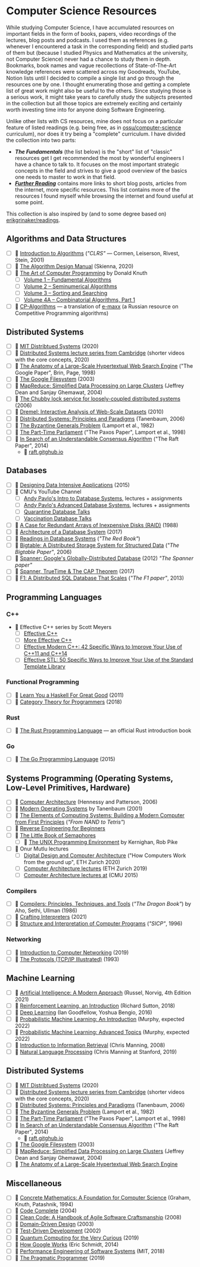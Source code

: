 # Computer Science Resources

While studying Computer Science, I have accumulated resources on important
fields in the form of books, papers, video recordings of the lectures, blog
posts and podcasts. I used them as references (e.g. whenever I encountered a
task in the corresponding field) and studied parts of them but (because I
studied Physics and Mathematics at the university, not Computer Science) never
had a chance to study them in depth. Bookmarks, book names and vague
recollections of State-of-The-Art knowledge references were scattered across my
Goodreads, YouTube, Notion lists until I decided to compile a single list and go
through the resources one by one. I thought enumerating those and getting a
complete list of great work might also be useful to the others. Since studying
those is a serious work, it might take years to carefully study the subjects
presented in the collection but all those topics are extremely exciting and
certainly worth investing time into for anyone doing Software Engineering.

Unlike other lists with CS resources, mine does not focus on a particular
feature of listed readings (e.g. being free, as in
[ossu/computer-science](https://github.com/ossu/computer-science) curriculum),
nor does it try being a "complete" curriculum. I have divided the collection
into two parts:

- _**The Fundamentals**_ (the list below) is the "short" list of "classic"
  resources get I get recommended the most by wonderful engineers I have a
  chance to talk to. It focuses on the most important strategic concepts in the
  field and strives to give a good overview of the basics one needs to master to
  work in that field.
- [_**Further Reading**_](./further-reading.md) contains more links to short
  blog posts, articles from the internet, more specific resources. This list
  contains more of the resources I found myself while browsing the internet and
  found useful at some point.

This collection is also inspired by (and to some degree based on)
[erikgrinaker/readings](https://github.com/erikgrinaker/readings).

## Algorithms and Data Structures

- [ ] 📖 [Introduction to
  Algorithms](https://www.goodreads.com/book/show/108986.Introduction_to_Algorithms)
  (_"CLRS"_ &mdash; Cormen, Leiserson, Rivest, Stein, 2001)
- [ ] 📖 [The Algorithm Design Manual](https://www.algorist.com/) (Skienna,
  2020)
- [ ] 📖 [The Art of Computer
  Programming](https://www-cs-faculty.stanford.edu/~knuth/taocp.html) by Donald
  Knuth
  - [ ] [Volume 1 – Fundamental
    Algorithms](https://www.goodreads.com/book/show/112247.The_Art_of_Computer_Programming_Volume_1)
  - [ ] [Volume 2 – Seminumerical
    Algorithms](https://www.goodreads.com/book/show/112246.The_Art_of_Computer_Programming_Volume_2)
  - [ ] [Volume 3 – Sorting and
    Searching](https://www.goodreads.com/book/show/363999.The_Art_of_Computer_Programming)
  - [ ] [Volume 4A – Combinatorial Algorithms, Part
    1](https://www.goodreads.com/book/show/9412211-the-art-of-computer-programming-volume-4a)
- [ ] 🔗 [CP-Algorithms](https://cp-algorithms.com/index.html) &mdash; a
  translation of [e-maxx](http://e-maxx.ru/) (a Russian resource on Competitive
  Programming algorithms)

## Distributed Systems

- [ ] 🎥 [MIT Distribtued
  Systems](https://youtube.com/playlist?list=PLrw6a1wE39_tb2fErI4-WkMbsvGQk9_UB)
  (2020)
- [ ] 🎥 [Distributed Systems lecture series from
  Cambridge](https://youtube.com/playlist?list=PLeKd45zvjcDFUEv_ohr_HdUFe97RItdiB)
  (shorter videos with the core concepts, 2020)
- [ ] 📄 [The Anatomy of a Large-Scale Hypertextual Web Search
  Engine](https://storage.googleapis.com/pub-tools-public-publication-data/pdf/334.pdf)
  ("The Google Paper", Brin, Page, 1998)
- [ ] 📄 [The Google
  Filesystem](https://static.googleusercontent.com/media/research.google.com/en//archive/gfs-sosp2003.pdf)
  (2003)
- [ ] 📄 [MapReduce: Simplified Data Processing on Large
  Clusters](https://static.googleusercontent.com/media/research.google.com/en//archive/mapreduce-osdi04.pdf)
  (Jeffrey Dean and Sanjay Ghemawat, 2004)
- [ ] 📄 [The Chubby lock service for loosely-coupled distributed
  systems](https://static.googleusercontent.com/media/research.google.com/en//archive/chubby-osdi06.pdf)
  (2006)
- [ ] 📄 [Dremel: Interactive Analysis of Web-Scale
  Datasets](https://static.googleusercontent.com/media/research.google.com/en//pubs/archive/36632.pdf)
  (2010)
- [ ] 📖 [Distributed Systems: Principles and
  Paradigms](https://www.goodreads.com/book/show/405614.Distributed_Systems)
  (Tanenbaum, 2006)
- [ ] 📄 [The Byzantine Generals
  Problem](https://www.microsoft.com/en-us/research/uploads/prod/2016/12/The-Byzantine-Generals-Problem.pdf) (Lamport et al., 1982)
- [ ] 📄 [The Part-Time
  Parliament](https://lamport.azurewebsites.net/pubs/lamport-paxos.pdf) ("The
  Paxos Paper", Lamport et al., 1998)
- [ ] 📄 [In Search of an Understandable Consensus
  Algorithm](https://raft.github.io/raft.pdf) ("The Raft Paper", 2014)
  - 🔗 [raft.gitghub.io](https://raft.github.io/raft.pdf)

## Databases

- [ ] 📖 [Designing Data Intensive
  Applications](https://www.goodreads.com/book/show/23463279-designing-data-intensive-applications) (2015)
- [ ] 🎥 CMU's YouTube Channel
  - [ ] [Andy Pavlo's Intro to Database
    Systems](https://youtube.com/playlist?list=PLSE8ODhjZXjbohkNBWQs_otTrBTrjyohi),
    lectures + assignments
  - [ ] [Andy Pavlo's Advanced Database
    Systems](https://youtube.com/playlist?list=PLSE8ODhjZXjasmrEd2_Yi1deeE360zv5O),
    lectures + assignments
  - [ ] [Quarantine Database Talks](https://db.cs.cmu.edu/seminar2020/)
  - [ ] [Vaccination Database Talks](https://db.cs.cmu.edu/seminar2021/)
- [ ] 📄 [A Case for Redundant Arrays of Inexpensive Disks
  (RAID)](http://web.mit.edu/6.033/2015/wwwdocs/papers/Patterson88.pdf) (1988)
- [ ] 📖 [Architecture of a Database
  System](https://dsf.berkeley.edu/papers/fntdb07-architecture.pdf) (2017)
- [ ] 📖 [Readings in Database
  Systems](https://www.goodreads.com/book/show/1130477.Readings_in_Database_Systems)
  (_"The Red Book"_)
- [ ] 📄 [Bigtable: A Distributed Storage System for Structured
  Data](https://static.googleusercontent.com/media/research.google.com/en//archive/bigtable-osdi06.pdf)
  (_"The Bigtable Paper"_, 2006)
- [ ] 📄 [Spanner: Google's Globally-Distributed
  Database](http://static.googleusercontent.com/media/research.google.com/en//pubs/archive/39966.pdf)
  (2012) _"The Spanner paper"_
- [ ] 📄 [Spanner, TrueTime & The CAP
  Theorem](https://static.googleusercontent.com/media/research.google.com/en//pubs/archive/45855.pdf)
  (2017)
- [ ] 📄 [F1: A Distributed SQL Database That
  Scales](https://static.googleusercontent.com/media/research.google.com/en//pubs/archive/41344.pdf)
  (_"The F1 paper"_, 2013)

## Programming Languages

### C++

- 📖 Effective C++ series by Scott Meyers
  - [ ] [Effective
    C++](https://www.goodreads.com/book/show/105125.Effective_C_)
  - [ ] [More Effective
    C++](https://www.goodreads.com/book/show/105123.More_Effective_C_)
  - [ ] [Effective Modern C++: 42 Specific Ways to Improve Your Use of C++11
    and C++14](https://www.goodreads.com/book/show/22800553-effective-modern-c)
  - [ ] [Effective STL: 50 Specific Ways to Improve Your Use of the Standard
    Template Library](https://www.goodreads.com/book/show/105124.Effective_STL)

### Functional Programming

- [ ] 📖 [Learn You a Haskell For Great
  Good](https://www.goodreads.com/book/show/6593810-learn-you-a-haskell-for-great-good)
  (2011)
- [ ] 📖 [Category Theory for
  Programmers](https://www.goodreads.com/book/show/33618151-category-theory-for-programmers)
  (2018)

### Rust

- [ ] 📖 [The Rust Programming Language](https://doc.rust-lang.org/book/)
  &mdash; an official Rust introduction book

### Go

- [ ] 📖 [The Go Programming
  Language](https://www.goodreads.com/book/show/25080953-the-go-programming-language)
  (2015)

## Systems Programming (Operating Systems, Low-Level Primitives, Hardware)

- [ ] 📖 [Computer
  Architecture](https://www.goodreads.com/book/show/70135.Computer_Architecture)
  (Hennessy and Patterson, 2006)
- [ ] 📖 [Modern Operating
  Systems](https://www.goodreads.com/book/show/166195.Modern_Operating_Systems)
  by Tanenbaum (2001)
- [ ] 📖 [The Elements of Computing Systems: Building a Modern Computer from First
  Principles](https://www.goodreads.com/book/show/910789.The_Elements_of_Computing_Systems)
  (_"From NAND to Tetris"_)
- [ ] 📖 [Reverse Engineering for
  Beginners](https://www.goodreads.com/book/show/25391593-reverse-engineering-for-beginners)
- [ ] 📖 [The Little Book of
  Semaphores](https://www.goodreads.com/book/show/6965200-the-little-book-of-semaphores)
  - [ ] 📖 [The UNIX Programming
  Environment](https://www.goodreads.com/book/show/337338.The_UNIX_Programming_Environment)
  by Kernighan, Rob Pike
- [ ] 🎥 Onur Mutlu lectures
  - [ ] [Digital Design and Computer
    Architecture](https://youtube.com/playlist?list=PL5Q2soXY2Zi_FRrloMa2fUYWPGiZUBQo2)
    ("How Computers Work from the ground up", ETH Zurich 2020)
  - [ ] [Computer Architecture
    lectures](https://youtube.com/playlist?list=PL5Q2soXY2Zi-DyoI3HbqcdtUm9YWRR_z-)
    (ETH Zurich 2019)
  - [ ] [Computer Architecture lectures
    at](https://youtube.com/playlist?list=PL5PHm2jkkXmi5CxxI7b3JCL1TWybTDtKq)
    (CMU 2015)

### Compilers

- [ ] 📖 [Compilers: Principles, Techniques, and
  Tools](https://www.goodreads.com/book/show/703102.Compilers) (_"The Dragon
  Book"_) by Aho, Sethi, Ullman (1986)
- [ ] 📖 [Crafting
  Interpreters](https://www.goodreads.com/book/show/58661468-crafting-interpreters)
  (2021)
- [ ] 📖 [Structure and Interpretation of Computer
  Programs](https://www.goodreads.com/book/show/43713.Structure_and_Interpretation_of_Computer_Programs)
  (_"SICP"_, 1996)

### Networking

- [ ] 🎥 [Introduction to Computer
  Networking](https://youtube.com/playlist?list=PLEAYkSg4uSQ2dr0XO_Nwa5OcdEcaaELSG)
  (2019)
- [ ] 📖 [The Protocols (TCP/IP
  Illustrated)](https://www.goodreads.com/book/show/505560.The_Protocols) (1993)

## Machine Learning

- [ ] 📖 [Artificial Intelligence: A Modern
  Approach](https://www.goodreads.com/book/show/27543.Artificial_Intelligence)
  (Russel, Norvig, 4th Edition 2021)
- [ ] 📖 [Reinforcement Learning, an
  Introduction](https://www.goodreads.com/book/show/42601538-reinforcement-learning)
  (Richard Sutton, 2018)
- [ ] 📖 [Deep
  Learning](https://www.goodreads.com/book/show/24072897-deep-learning) (Ian
  Goodfellow, Yoshua Bengio, 2016)
- [ ] 📖 [Probabilistic Machine Learning: An
  Introduction](https://probml.github.io/pml-book/book1.html) (Murphy, expected
  2022)
- [ ] 📖 [Probabilistic Machine Learning: Advanced
  Topics](https://probml.github.io/pml-book/book2.html) (Murphy, expected 2022)
- [ ] 📖 [Introduction to Information
  Retrieval](https://www.goodreads.com/book/show/3278309-introduction-to-information-retrieval)
  (Chris Manning, 2008)
- [ ] 🎥 [Natural Language
  Processing](https://youtube.com/playlist?list=PLoROMvodv4rOhcuXMZkNm7j3fVwBBY42z)
  (Chris Manning at Stanford, 2019)

## Distributed Systems

- [ ] 🎥 [MIT Distribtued
  Systems](https://youtube.com/playlist?list=PLrw6a1wE39_tb2fErI4-WkMbsvGQk9_UB)
  (2020)
- [ ] 🎥 [Distributed Systems lecture series from
  Cambridge](https://youtube.com/playlist?list=PLeKd45zvjcDFUEv_ohr_HdUFe97RItdiB)
  (shorter videos with the core concepts, 2020)
- [ ] 📖 [Distributed Systems: Principles and
  Paradigms](https://www.goodreads.com/book/show/405614.Distributed_Systems)
  (Tanenbaum, 2006)
- [ ] 📄 [The Byzantine Generals
  Problem](https://www.microsoft.com/en-us/research/uploads/prod/2016/12/The-Byzantine-Generals-Problem.pdf) (Lamport et al., 1982)
- [ ] 📄 [The Part-Time
  Parliament](https://lamport.azurewebsites.net/pubs/lamport-paxos.pdf) ("The
  Paxos Paper", Lamport et al., 1998)
- [ ] 📄 [In Search of an Understandable Consensus
  Algorithm](https://raft.github.io/raft.pdf) ("The Raft Paper", 2014)
  - 🔗 [raft.gitghub.io](https://raft.github.io/raft.pdf)
- [ ] 📄 [The Google
  Filesystem](https://static.googleusercontent.com/media/research.google.com/en//archive/gfs-sosp2003.pdf)
  (2003)
- [ ] 📄 [MapReduce: Simplified Data Processing on Large
  Clusters](https://static.googleusercontent.com/media/research.google.com/en//archive/mapreduce-osdi04.pdf)
  (Jeffrey Dean and Sanjay Ghemawat, 2004)
- [ ] 📄 [The Anatomy of a Large-Scale Hypertextual Web Search
  Engine](https://storage.googleapis.com/pub-tools-public-publication-data/pdf/334.pdf)

## Miscellaneous

- [ ] 📖 [Concrete Mathematics: A Foundation for Computer
  Science](https://www.goodreads.com/book/show/112243.Concrete_Mathematics)
  (Graham, Knuth, Patashnik, 1994)
- [ ] 📖 [Code
  Complete](https://www.goodreads.com/book/show/21899045-code-complete) (2004)
- [ ] 📖 [Clean Code: A Handbook of Agile Software
  Craftsmanship](https://www.goodreads.com/book/show/3735293-clean-code) (2008)
- [ ] 📖 [Domain-Driven
  Design](https://www.goodreads.com/book/show/179133.Domain_Driven_Design)
  (2003)
- [ ] 📖 [Test-Driven
  Development](https://www.goodreads.com/book/show/387190.Test_Driven_Development)
  (2002)
- [ ] 📖 [Quantum Computing for the Very Curious](https://quantum.country/qcvc)
  (2019)
- [ ] 📖 [How Google
  Works](https://www.goodreads.com/book/show/23158207-how-google-works) (Eric
  Schmidt, 2014)
- [ ] 🎥 [Performance Engineering of Software
  Systems](https://youtube.com/playlist?list=PLUl4u3cNGP63VIBQVWguXxZZi0566y7Wf)
  (MIT, 2018)
- [ ] 📖 [The Pragmatic
  Programmer](https://www.goodreads.com/en/book/show/4099.The_Pragmatic_Programmer)
  (2019)
